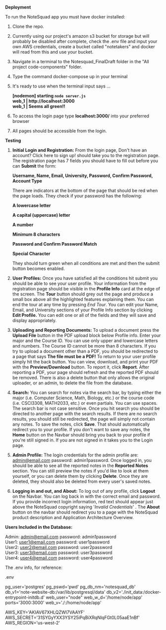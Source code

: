 **Deployment**

To run the NoteSquad app you must have docker installed:

1. Clone the repo.
2. Currently using our project&#39;s amazon s3 bucket for storage but will probably be disabled after complete, check the .env file and input your own AWS credentials, create a bucket called &quot;notetakers&quot; and docker will read from this and use your bucket.
3. Navigate in a terminal to the Notesquad\_FinalDraft folder in the "All project code-components" folder.
4. Type the command docker-compose up in your terminal
5. It&#39;s ready to use when the terminal input says ...   

    **[nodemon] starting `node server.js`**   
    **web\_1 | http://localhost:3000**   
    **web\_1 | Seems all green!!**

1. To access the login page type **localhost:3000/** into your preferred browser
2. All pages should be accessible from the login.

**Testing**

1. **Initial Login and Registration:** From the login page, Don&#39;t have an account? Click here to sign up! should take you to the registration page. The registration page has 7 fields you should have to fill out before you can **Submit** the form:

    **Username, Name, Email, University, Password, Confirm Password, Account Type**

    There are indicators at the bottom of the page that should be red when the page loads. They check if your password has the following:

    **A lowercase letter**

    **A capital (uppercase) letter**

    **A number**

    **Minimum 8 characters**

    **Password and Confirm Password Match**

    **Special Character**

    They should turn green when all conditions are met and then the submit button becomes enabled.

1. **User Profiles:** Once you have satisfied all the conditions hit submit you should be able to see your user profile. Your information from the registration page should be visible in the **Profile Info** card at the edge of the screen. The **Tour** button should grey out the page and produce a small box above all the highlighted features explaining them. You can end the tour at any time by pressing _End Tour_. You can edit your Name, Email, and University sections of your Profile Info section by clicking **Edit Profile.** You can edit one or all of the fields and they will save and display appropriately.
2. **Uploading and Reporting Documents:** To upload a document press the **Upload File** button in the PDF upload block below Profile info. Enter your major and the Course ID. You can use only upper and lowercase letters and numbers. The Course ID cannot be more than 8 characters. If you try to upload a document other than a PDF, you should be redirected to a page that says **The file must be a PDF!** To return to your user profile simply hit the back button. You can view, download, and print your PDF with the **Preview/Download** button. To report it, click **Report**. After reporting a PDF, your page should refresh and the reported PDF should be removed. There is also a delete button that only allows the original uploader, or an admin, to delete the file from the database.
3. **Search:** You can search for notes via the search bar, by typing either the major (i.e. Computer Science, Math, Biology, etc.) or the course code (i.e. CSCI3308, MATH2033, etc.) or even partials. You can use spaces. The search bar is not case sensitive. Once you hit search you should be directed to another page with the search results. If there are no search results, you should still be redirected, the page will simply not contain any notes. To save the notes, click **Save**. That should automatically redirect you to your profile. If you don&#39;t want to save any notes, the **Home** button on the Navbar should bring you back to your profile if you&#39;re still signed in. If you are not signed in it takes you to the Login page.
4. **Admin Profile:** The login credentials for the admin profile are: admin@email.com password: admin1password. Once logged in, you should be able to see all the reported notes in the **Reported Notes** section. You can still preview the notes if you&#39;d like to look at them yourself, or you can delete them by clicking **Delete**. Once they are deleted, they should also be deleted from every user&#39;s saved notes.
5. **Logging in and out, and About:** To log out of any profile, click **Logout** on the Navbar. You can log back in with the correct email and password. If you provide incorrect login information, red text should appear just above the NoteSquad copyright saying &#39;_Invalid Credentials_&#39; . The **About** button on the navbar should redirect you to a page with the NoteSquad product description and Application Architecture Overview.

**Users Included in the Database:**

Admin: admin@email.com password: admin1password   
User1: user1@email.com password: user1password   
User2: user2@email.com password: user2password   
User3: user3@email.com password: user3password   
User4: user4@email.com password: user4password

The .env info, for reference: 

.env

pg_user='postgres'
pg_pswd='pwd'
pg_db_nm='notesquad_db'
db_v1='note-website-db:/var/lib/postgresql/data'
db_v2='./init_data:/docker-entrypoint-initdb.d'
web_user="node"
web_w_d='/home/node/app'
ports='3000:3000'
web_v='./:/home/node/app'

AWS_KEY='AKIAV67XHLQZWI7VAAYF'
AWS_SECRET='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'
AWS_REGION='us-west-2'
